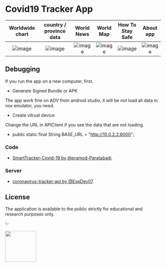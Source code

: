 # Covid19 Tracker App

Worldwide chart  |  country / province data | World News | World Map |  How To Stay Safe | About app
:----------------------------:|:----------------------------:|:----------------------------:|:----------------------------:|:----------------------------:|:----------------------------:
![image](https://github.com/chinhdoan/Covid19TrackerApp/blob/main/screens/data_pic.png)  |  ![image](https://github.com/chinhdoan/Covid19TrackerApp/blob/main/screens/country_pic.png) |  ![image](https://github.com/chinhdoan/Covid19TrackerApp/blob/main/screens/news_pic.png) |  ![image](https://github.com/chinhdoan/Covid19TrackerApp/blob/main/screens/map_pic.png) | ![image](https://github.com/chinhdoan/Covid19TrackerApp/blob/main/screens/protection_pic.png) | ![image](https://github.com/chinhdoan/Covid19TrackerApp/blob/main/screens/about_pic.png)

## Debugging

If you run the app on a new computer, first.

* Generate Signed Bundle or APK 

The app work fine on ADV from android studio, it will be not load all data in nox emulator, you need.

* Create vitrual device

Change the URL in APIClient if you see the data that are not loading.

* public static final String BASE_URL = "http://10.0.2.2:8000";

### Code 

* [SmartTracker-Covid-19 by @pramod-Paratabadi](https://github.com/pramod-Paratabadi/Smart-Tracker-COVID-19).

### Server 

* [coronavirus-tracker-api by @ExpDev07](https://github.com/ExpDev07/coronavirus-tracker-api).

## License

The application is available to the public strictly for educational and research purposes only.

✨

<a href="https://github.com/chinhdoan"><img src="https://avatars.githubusercontent.com/u/31790367?v=4" width="100px;" alt=""/>





